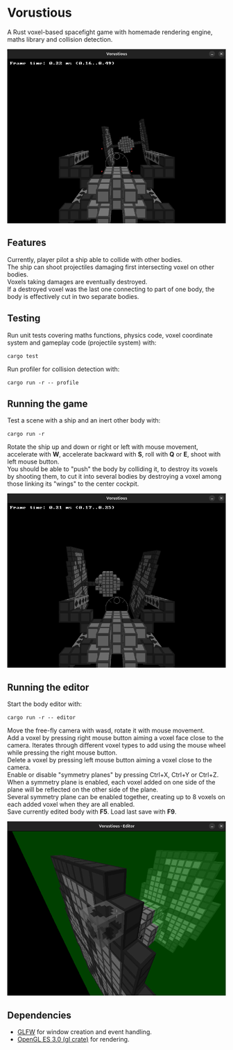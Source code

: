 # Vorustious

A Rust voxel-based spacefight game with homemade rendering engine, maths library and collision detection.

![Vorustious -- shooting](/screenshots/shooting.png)

## Features

Currently, player pilot a ship able to collide with other bodies.<br/>
The ship can shoot projectiles damaging first intersecting voxel on other bodies.<br/>
Voxels taking damages are eventually destroyed.<br/>
If a destroyed voxel was the last one connecting to part of one body, the body is effectively cut in two separate bodies.

## Testing

Run unit tests covering maths functions, physics code, voxel coordinate system and gameplay code (projectile system) with:
```
cargo test
```

Run profiler for collision detection with:
```
cargo run -r -- profile
```

## Running the game

Test a scene with a ship and an inert other body with:
```
cargo run -r
```

Rotate the ship up and down or right or left with mouse movement, accelerate with **W**, accelerate backward with **S**, roll with **Q** or **E**, shoot with left mouse button.<br/>
You should be able to "push" the body by colliding it, to destroy its voxels by shooting them, to cut it into several bodies by destroying a voxel among those linking its "wings" to the center cockpit.

![Vorustious -- body cut in two](/screenshots/cut_in_two.png)

## Running the editor

Start the body editor with:

```
cargo run -r -- editor
```

Move the free-fly camera with wasd, rotate it with mouse movement.<br/>
Add a voxel by pressing right mouse button aiming a voxel face close to the camera. Iterates through different voxel types to add using the mouse wheel while pressing the right mouse button.<br/>
Delete a voxel by pressing left mouse button aiming a voxel close to the camera.<br/>
Enable or disable "symmetry planes" by pressing Ctrl+X, Ctrl+Y or Ctrl+Z. When a symmetry plane is enabled, each voxel added on one side of the plane will be reflected on the other side of the plane.<br/>
Several symmetry plane can be enabled together, creating up to 8 voxels on each added voxel when they are all enabled.<br/>
Save currently edited body with **F5**. Load last save with **F9**.

![Vorustious -- editor](/screenshots/editor.png)

## Dependencies
* [GLFW](https://crates.io/crates/glfw) for window creation and event handling.
* [OpenGL ES 3.0 (gl crate)](https://crates.io/crates/gl) for rendering.
